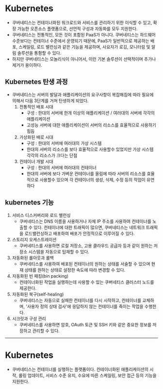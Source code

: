 # Kubernetes
- 쿠버네티스는 컨테이너화된 워크로드와 서비스를 관리하기 위한 이식할 수 있고, 확장 가능한 오픈소스 플랫폼으로, 선언적 구성과 자동화를 모두 지원한다. 
- 쿠버네티스는 전통적인, 모든 것이 포함된 PaaS가 아니다. 쿠버네티스는 하드웨어 수준보다는 컨테이너 수준에서 운영되기 때문에, PaaS가 일반적으로 제공하는 배포, 스케일링, 로드 밸런싱과 같은 기능을 제공하며, 사요자가 로깅, 모니터링 및 알림 솔루션을 통함할 수 있다.
- 하지만 쿠버네티스는 모놀리식이 아니어서, 이런 기본 솔루션이 선택적이며 추가나 제거가 용이하다.

## Kubernetes 탄생 과정
- 쿠버네티스는 서버의 발달과 애플리케이션의 요구사항이 복잡해짐에 따라 필요에 의해서 다음 3단계를 거쳐 탄생하게 되었다.
    1. 전통적인 배포 시대
        - 구성 : 한대의 서버에 한개 이상의 애플리케이션 / 여러대의 서버에 각각의 애플리케이션
        - 고성능 서버에 대한 애플리케이션이 서버의 리소스를 효율적으로 사용하기 힘듬
    2. 가상화된 배로 시대
        - 구성 : 한대의 서버에 여러대의 가상 시스템
        - 한대의 서버의 리소스를 보다 효율적으로 사용할수 있었지만 가상 시스템 각각의 리소스가 크다는 단점
    3. 컨테이너 개발 시대
        - 구성 : 한대의 서버에 여러대의 컨테이너
        - 한대의 서버에 보다 가벼운 컨테이너를 올림에 따라 서버의 리소스를 효율적으로 사용할수 있으며 각 컨테이너의 생성, 삭제, 수정 등의 작업이 유연하다

## kubernetes 기능
1. 서비스 디스커버리와 로드 밸런싱
    - 쿠버네티스는 DNS 이름을 사용하거나 자체 IP 주소를 사용하여 컨테이너를 노출할 수 있다. 컨테이너에 대한 트래픽이 많으면, 쿠버네티스는 네트워크 트래픽을 로드밸런싱하고 배포하여 배포가 안정적으로 이루어질 수 있다.
2. 스토리지 오케스트레이션
    - 쿠버네티스를 사용하면 로컬 저장소, 고용 클라우드 공급자 등과 같이 원하는 저장소 시스템을 자동으로 탑재할 수 있다.
3. 자동화된 롤아웃과 롤백
    - 쿠버네티스를 사용하여 배포된 컨테이너의 원하는 상태를 서술할 수 있으며 현재 상태를 원하는 상태로 설정한 속도에 따라 변경할 수 있다.
4. 자동화된 빈 패킹(bin packing)
    - 컨테이너화된 작업을 실행하는데 사용할 수 있는 쿠버네티스 클러스터 노드를 제공한다. 
5. 자동화된 복구(self-healing)
    - 쿠버네티스는 자동으로 실패한 컨테이너를 다시 시작하고, 컨테이너를 교체하며, '사용자 정의 상태 검사'에 응답하지 않는 컨테이너를 죽이는 작업을 수행한다.
6. 시크릿과 구성 관리
    - 쿠버네티스를 사용하면 암호, OAuth 토큰 및 SSH 키와 같은 중요한 정보를 저장하고 관리할 수 있다.

---

# Kubernetes
- 쿠버네티스는 컨테이너를 실행하는 플랫폼이다. 컨테이너화된 애플리케이션의 시작, 롤링 업데이트, 서비스 수준 유지, 수요에 따른 스케일링, 보안 접근 등의 기능을 지원한다.
